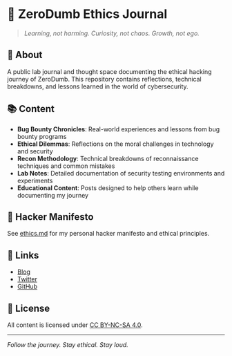 # 🧠 ZeroDumb Ethics Journal

> *Learning, not harming. Curiosity, not chaos. Growth, not ego.*

## 🎯 About

A public lab journal and thought space documenting the ethical hacking journey of ZeroDumb. This repository contains reflections, technical breakdowns, and lessons learned in the world of cybersecurity.

## 📚 Content

- **Bug Bounty Chronicles**: Real-world experiences and lessons from bug bounty programs
- **Ethical Dilemmas**: Reflections on the moral challenges in technology and security
- **Recon Methodology**: Technical breakdowns of reconnaissance techniques and common mistakes
- **Lab Notes**: Detailed documentation of security testing environments and experiments
- **Educational Content**: Posts designed to help others learn while documenting my journey

## 🧭 Hacker Manifesto

See [ethics.md](ethics.md) for my personal hacker manifesto and ethical principles.

## 🔗 Links

- [Blog](https://zerodumb.dev)
- [Twitter](https://twitter.com/zerodumb)
- [GitHub](https://github.com/ZeroDumb)

## 📜 License

All content is licensed under [CC BY-NC-SA 4.0](https://creativecommons.org/licenses/by-nc-sa/4.0/).

---

*Follow the journey. Stay ethical. Stay loud.*